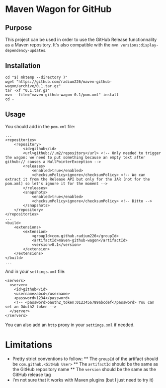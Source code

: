 # Maven Wagon for GitHub

## Purpose
This project can be used in order to use the GitHub Release functionnality as a Maven repository. It's also compatible with the `mvn versions:display-dependency-updates`. 

## Installation
```
cd "$( mktemp --directory )"
wget "https://github.com/radium226/maven-github-wagon/archive/0.1.tar.gz"
tar -xf "0.1.tar.gz"
mvn --file="maven-github-wagon-0.1/pom.xml" install
cd -
```

## Usage
You should add in the `pom.xml` file:
```
...
<repositories>
    <repository>
        <id>github</id>
        <url>github://.m2/repository</url> <!-- Only needed to trigger the wagon: we need to put something because an empty text after github:// causes a NullPointerException -->
        <releases>
            <enabled>true</enabled>
            <checksumPolicy>ignore</checksumPolicy> <!-- We can extract it from the Release API but only for the JAR (not for the pom.xml) so let's ignore it for the moment -->
        </releases>
        <snapshots>
            <enabled>true</enabled>
            <checksumPolicy>ignore</checksumPolicy> <!-- Ditto -->
        </snapshots>
    </repository>
</repositories>
...
<build>
    <extensions>
        <extension>
            <groupId>com.github.radium226</groupId>
            <artifactId>maven-github-wagon</artifactId>
            <version>0.1</version>
        </extension>
    </extensions>
</build>
...
```

And in your `settings.xml` file:
```
<servers>
  <server>
    <id>github</id>
    <username>abcd</username>
    <password>1234</password>
    <!-- <password>oauth2_token:0123456789abcdef</password> You can set an OAuth2 token -->
  </server>
</servers>
```

You can also add an `http` proxy in your `settings.xml` if needed. 

# Limitations
* Pretty strict conventions to follow:
** The `groupId` of the artifact should be `com.github.<GitHub User>` 
** The `ærtifactId` should be the same as the GitHub repository name
** The `version` should be the same as the GitHub release tag
* I'm not sure that it works with Maven plugins (but I just need to try it)

